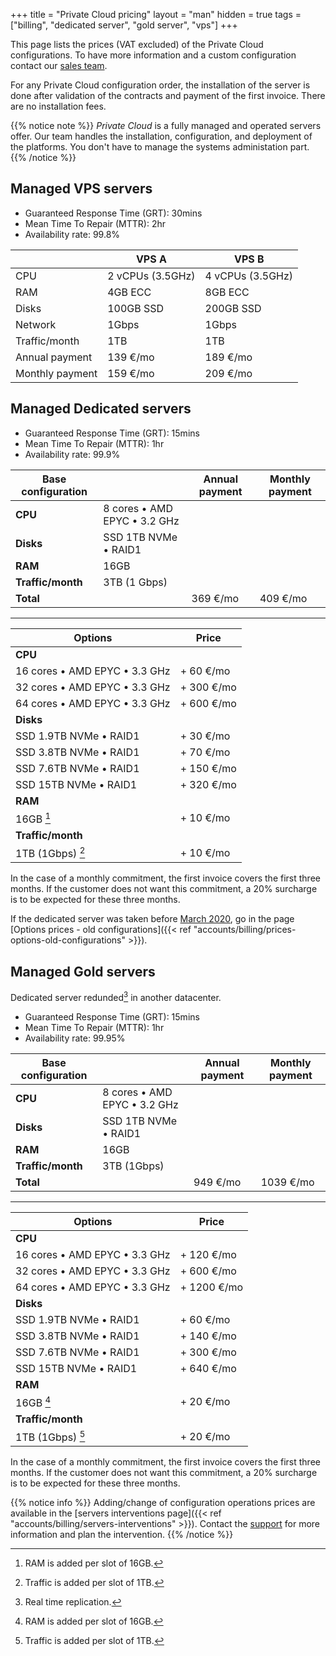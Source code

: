 +++
title = "Private Cloud pricing"
layout = "man"
hidden = true
tags = ["billing", "dedicated server", "gold server", "vps"]
+++

This page lists the prices (VAT excluded) of the Private Cloud configurations. To have more information and a custom configuration contact our [sales team](https://www.alwaysdata.com/en/private-cloud/).

For any Private Cloud configuration order, the installation of the server is done after validation of the contracts and payment of the first invoice. There are no installation fees.

{{% notice note %}}
*Private Cloud* is a fully managed and operated servers offer. Our team handles the installation, configuration, and deployment of the platforms. You don't have to manage the systems administation part.
{{% /notice %}}

## Managed VPS servers

* Guaranteed Response Time (GRT): 30mins
* Mean Time To Repair (MTTR): 2hr
* Availability rate: 99.8%

|                            | VPS A            | VPS B            |
|----------------------------|------------------|------------------|
| CPU                        | 2 vCPUs (3.5GHz) | 4 vCPUs (3.5GHz) |
| RAM                        | 4GB ECC          | 8GB ECC          |
| Disks                      | 100GB SSD        | 200GB SSD        |
| Network                    | 1Gbps            | 1Gbps            |
| Traffic/month              | 1TB              | 1TB              |
| Annual payment             | 139 €/mo            | 189 €/mo            |
| Monthly payment            | 159 €/mo            | 209 €/mo            |

## Managed Dedicated servers

* Guaranteed Response Time (GRT): 15mins
* Mean Time To Repair (MTTR): 1hr
* Availability rate: 99.9%

| Base configuration    |                                    | Annual payment | Monthly payment |
| --------------------- | ---------------------------------- | -------------------------- | ------------------------- |
| **CPU**               | 8 cores • AMD EPYC • 3.2 GHz |                            |                           |
| **Disks**             | SSD 1TB NVMe • RAID1               |                            |                           |
| **RAM**               | 16GB                               |                            |                           |
| **Traffic/month**     | 3TB (1 Gbps)                       |                            |                           |
| **Total**             |                                    | 369 €/mo                      | 409 €/mo                    |

---

| Options                             | Price                      |
| ----------------------------------- | -------------------------- |
| **CPU**                             |                            |
| 16 cores • AMD EPYC • 3.3 GHz   | + 60 €/mo                     |
| 32 cores • AMD EPYC • 3.3 GHz | + 300 €/mo                    |
| 64 cores • AMD EPYC • 3.3 GHz   | + 600 €/mo                    |
| **Disks**                           |                            |
| SSD 1.9TB NVMe • RAID1                | + 30 €/mo                     |
| SSD 3.8TB NVMe • RAID1                | + 70 €/mo                    |
| SSD 7.6TB NVMe • RAID1                | + 150 €/mo                    |
| SSD 15TB NVMe • RAID1                | + 320 €/mo                    |
| **RAM**                             |                            |
| 16GB [^1]                           | + 10 €/mo                     |
| **Traffic/month**                   |                            |
| 1TB (1Gbps) [^2]                    | + 10 €/mo                     |

In the case of a monthly commitment, the first invoice covers the first three months. If the customer does not want this commitment, a 20% surcharge is to be expected for these three months.

If the dedicated server was taken before [March 2020](https://blog.alwaysdata.com/en/2020/03/03/harderware-better-faster-stronger/), go in the page [Options prices - old configurations]({{< ref "accounts/billing/prices-options-old-configurations" >}}).

## Managed Gold servers

Dedicated server redunded[^3] in another datacenter.

* Guaranteed Response Time (GRT): 15mins
* Mean Time To Repair (MTTR): 1hr
* Availability rate: 99.95%

| Base configuration    |                                    | Annual payment | Monthly payment |
| --------------------- | ---------------------------------- | -------------------------- | ------------------------- |
| **CPU**               | 8 cores • AMD EPYC • 3.2 GHz |                            |                           |
| **Disks**             | SSD 1TB NVMe • RAID1             |                            |                           |
| **RAM**               | 16GB                               |                            |                           |
| **Traffic/month**     | 3TB (1Gbps)                        |                            |                           |
| **Total**             |                                    | 949 €/mo                   | 1039 €/mo                |

---

| Options                             | Price                      |
| ----------------------------------- | -------------------------- |
| **CPU**                             |                            |
| 16 cores • AMD EPYC • 3.3 GHz   | + 120 €/mo                    |
| 32 cores • AMD EPYC • 3.3 GHz | + 600 €/mo                    |
| 64 cores • AMD EPYC • 3.3 GHz   | + 1200 €/mo                   |
| **Disks**                           |                            |
| SSD 1.9TB NVMe • RAID1                | + 60 €/mo                    |
| SSD 3.8TB NVMe • RAID1                | + 140 €/mo                    |
| SSD 7.6TB NVMe • RAID1                | + 300 €/mo                    |
| SSD 15TB NVMe • RAID1                | + 640 €/mo                    |
| **RAM**                             |        	                   |
| 16GB [^1]                           | + 20 €/mo	                   |
| **Traffic/month**                   |      		               |
| 1TB (1Gbps) [^2]                    | + 20 €/mo                     |

In the case of a monthly commitment, the first invoice covers the first three months. If the customer does not want this commitment, a 20% surcharge is to be expected for these three months.

{{% notice info %}}
Adding/change of configuration operations prices are available in the [servers interventions page]({{< ref "accounts/billing/servers-interventions" >}}). Contact the [support](https://admin.alwaysdata.com/support/add/) for more information and plan the intervention.
{{% /notice %}}

[^1]: RAM is added per slot of 16GB.
[^2]: Traffic is added per slot of 1TB.
[^3]: Real time replication.

